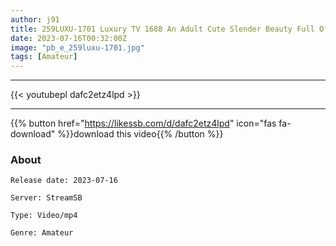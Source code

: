 ```yaml
---
author: j91
title: 259LUXU-1701 Luxury TV 1688 An Adult Cute Slender Beauty Full Of Transparency Who Wants To Masturbate To The AV She Appeared In Appears! A Body Full Of Aesthetic Sense Is Greedy For Stimulation Beyond Imagination. Taste The Big Cock Like Admiring, And Be Disturbed By A Powerful Piston As Much As You Want!
date: 2023-07-16T00:32:00Z
image: "pb_e_259luxu-1701.jpg"
tags: [Amateur]
---
```

___

{{< youtubepl dafc2etz4lpd >}}
___

{{% button href="https://likessb.com/d/dafc2etz4lpd" icon="fas fa-download" %}}download this video{{% /button %}}
### About

`Release date: 2023-07-16`

`Server: StreamSB`

`Type: Video/mp4`

`Genre:	Amateur`